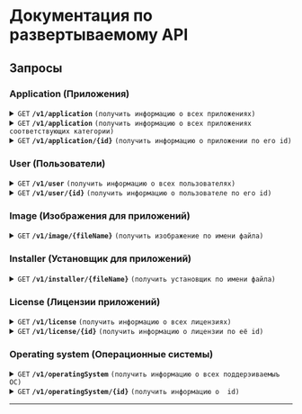 # Документация по развертываемому API

## Запросы

### Application (Приложения)

<details>
  <summary><code>GET</code> <code><b>/v1/application</b></code> <code>(получить информацию о всех приложениях)</code></summary>

##### Параметры

| name   | type | required | description                     |
|--------|------|----------|---------------------------------|
| `page` | int  | true     | Every page contains 10 elements |

##### Ответы

| http code  | content-type     | response                              |
|------------|------------------|---------------------------------------|
| `200`      | application/json | JSON view of List<Application> object |

##### Пример запроса

> ```javascript
>  curl --location 'http://localhost:8080/v1/application?page=0'
> ```

</details>

<details>
  <summary><code>GET</code> <code><b>/v1/application</b></code> <code>(получить информацию о всех приложениях соответствующих категории)</code></summary>

##### Параметры

| name   | type | required | description                     |
|--------|------|----------|---------------------------------|
| `page` | int  | true     | Every page contains 10 elements |

##### Ответы

| http code  | content-type     | response                              |
|------------|------------------|---------------------------------------|
| `200`      | application/json | JSON view of List<Application> object |

##### Пример запроса

> ```javascript
>  curl --location 'http://localhost:8080/v1/application?page=0'
> ```

</details>

<details>
  <summary><code>GET</code> <code><b>/v1/application/{id}</b></code> <code>(получить информацию о приложении по его id)</code></summary>

##### Параметры

| name | type | required | description                |
|------|------|----------|----------------------------|
| `id` | int  | true     | Id of required application |

##### Ответы

| http code | content-type     | response                        |
|-----------|------------------|---------------------------------|
| `200`     | application/json | JSON view of Application object |


##### Пример запроса

> ```javascript
>  curl --location 'http://localhost:8080/v1/application/4'
> ```

</details>

### User (Пользователи)

<details>
  <summary><code>GET</code> <code><b>/v1/user</b></code> <code>(получить информацию о всех пользователях)</code></summary>

##### Параметры

| name   | type | required | description                     |
|--------|------|----------|---------------------------------|
| `page` | int  | true     | Every page contains 10 elements |

##### Ответы

| http code  | content-type     | response                       |
|------------|------------------|--------------------------------|
| `200`      | application/json | JSON view of List<User> object |

##### Пример запроса

> ```javascript
>  curl --location 'http://localhost:8080/v1/user?page=0'
> ```

</details>

<details>
  <summary><code>GET</code> <code><b>/v1/user/{id}</b></code> <code>(получить информацию о пользователе по его id)</code></summary>

##### Параметры

| name | type | required | description         |
|------|------|----------|---------------------|
| `id` | int  | true     | Id of required user |

##### Ответы

| http code | content-type     | response                 |
|-----------|------------------|--------------------------|
| `200`     | application/json | JSON view of User object |


##### Пример запроса

> ```javascript
>  curl --location 'http://localhost:8080/v1/user/4'
> ```

</details>

### Image (Изображения для приложений)


<details>
  <summary><code>GET</code> <code><b>/v1/image/{fileName}</b></code> <code>(получить изображение по имени файла)</code></summary>

##### Параметры

| name       | type   | required | description            |
|------------|--------|----------|------------------------|
| `fileName` | string | true     | Name of required image |

##### Ответы

| http code | content-type             | response       |
|-----------|--------------------------|----------------|
| `200`     | application/octet-stream | Required image |


##### Пример запроса

> ```javascript
>  curl --location 'http://localhost:8080/v1/image/test.jpg'
> ```

</details>

### Installer (Установщик для приложений)


<details>
  <summary><code>GET</code> <code><b>/v1/installer/{fileName}</b></code> <code>(получить установщик по имени файла)</code></summary>

##### Параметры

| name       | type   | required | description           |
|------------|--------|----------|-----------------------|
| `fileName` | string | true     | Name of required file |

##### Ответы

| http code | content-type             | response      |
|-----------|--------------------------|---------------|
| `200`     | application/octet-stream | Required file |


##### Пример запроса

> ```javascript
>  curl --location 'http://localhost:8080/v1/installer/mockoon.exe'
> ```

</details>


### License (Лицензии приложений)

<details>
  <summary><code>GET</code> <code><b>/v1/license</b></code> <code>(получить информацию о всех лицензиях)</code></summary>

##### Параметры

| name   | type | required | description                     |
|--------|------|----------|---------------------------------|
| `page` | int  | true     | Every page contains 10 elements |

##### Ответы

| http code  | content-type     | response                          |
|------------|------------------|-----------------------------------|
| `200`      | application/json | JSON view of List<License> object |

##### Пример запроса

> ```javascript
>  curl --location 'http://localhost:8080/v1/license?page=0'
> ```

</details>

<details>
  <summary><code>GET</code> <code><b>/v1/license/{id}</b></code> <code>(получить информацию о лицензии по её id)</code></summary>

##### Параметры

| name | type   | required | description              |
|------|--------|----------|--------------------------|
| `id` | string | true     | Code of required license |

##### Ответы

| http code | content-type     | response                    |
|-----------|------------------|-----------------------------|
| `200`     | application/json | JSON view of License object |


##### Пример запроса

> ```javascript
>  curl --location 'http://localhost:8080/v1/license/AAL'
> ```

</details>

### Operating system (Операционные системы)

<details>
  <summary><code>GET</code> <code><b>/v1/operatingSystem</b></code> <code>(получить информацию о всех поддерэиваемыъ ОС)</code></summary>

##### Параметры

| name | type | required | description |
|------|------|----------|-------------|
|      |      |          |             |

##### Ответы

| http code  | content-type     | response                                  |
|------------|------------------|-------------------------------------------|
| `200`      | application/json | JSON view of List<OperatingSystem> object |

##### Пример запроса

> ```javascript
>  curl --location 'http://localhost:8080/v1/operatingSystem'
> ```

</details>

<details>
  <summary><code>GET</code> <code><b>/v1/operatingSystem/{id}</b></code> <code>(получить информацию о  id)</code></summary>

##### Параметры

| name | type | required | description                     |
|------|------|----------|---------------------------------|
| `id` | int  | true     | Id of required operating system |

##### Ответы

| http code | content-type     | response                            |
|-----------|------------------|-------------------------------------|
| `200`     | application/json | JSON view of OperatingSystem object |


##### Пример запроса

> ```javascript
>  curl --location 'http://localhost:8080/v1/operatingSystem/4'
> ```

</details>

------------------------------------------------------------------------------------------
